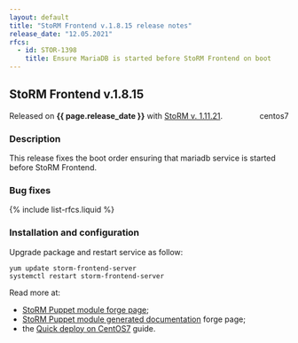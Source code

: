 ```yaml
---
layout: default
title: "StoRM Frontend v.1.8.15 release notes"
release_date: "12.05.2021"
rfcs:
  - id: STOR-1398
    title: Ensure MariaDB is started before StoRM Frontend on boot
---
```


## StoRM Frontend v.1.8.15

Released on **{{ page.release_date }}** with [StoRM v. 1.11.21][release-notes].
<span style="float: right; margin-left: 8px;" class="label label-info">centos7</span>

### Description

This release fixes the boot order ensuring that mariadb service is started before StoRM Frontend.

### Bug fixes

{% include list-rfcs.liquid %}

### Installation and configuration

Upgrade package and restart service as follow:

```
yum update storm-frontend-server
systemctl restart storm-frontend-server
```

Read more at:
* [StoRM Puppet module forge page][stormpuppetmodule];
* [StoRM Puppet module generated documentation][stormpuppetmoduledoc] forge page;
* the [Quick deploy on CentOS7][quickdeploy] guide.

[stormpuppetmodule]: https://forge.puppet.com/cnafsd/storm
[stormpuppetmoduledoc]: https://italiangrid.github.io/storm-puppet-module/
[quickdeploy]: {{site.baseurl}}/documentation/documentation/sysadmin-guide/1.11.21/quick-deployments/centos7/index.html

[release-notes]: {{site.baseurl}}/release-notes/StoRM-v1.11.21.html
[storm-sysadmin-guide]: {{site.baseurl}}/documentation/sysadmin-guide/1.11.21
